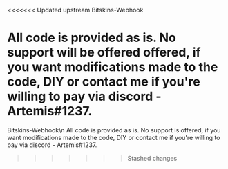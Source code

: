 <<<<<<< Updated upstream
Bitskins-Webhook

All code is provided as is. No support will be offered offered, if you want modifications made to the code, DIY or contact me if you're willing to pay via discord - Artemis#1237.
=======
Bitskins-Webhook\n
All code is provided as is. No support is offered, if you want modifications made to the code, DIY or contact me if you're willing to pay via discord - Artemis#1237.
>>>>>>> Stashed changes

